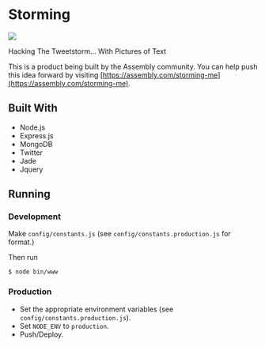Storming
========

![](https://raw.githubusercontent.com/karan/Storming/master/screen.png?token=ADHGIfqMIxyYAkV3shcdsK-VpzUGI5Mhks5UngfvwA%3D%3D)

Hacking The Tweetstorm... With Pictures of Text

This is a product being built by the Assembly community. You can help push this idea forward by visiting [https://assembly.com/storming-me](https://assembly.com/storming-me).

## Built With

- Node.js
- Express.js
- MongoDB
- Twitter
- Jade
- Jquery

## Running

### Development

Make `config/constants.js` (see `config/constants.production.js` for format.)

Then run

    $ node bin/www

### Production

- Set the appropriate environment variables (see `config/constants.production.js`).
- Set `NODE_ENV` to `production`.
- Push/Deploy.
